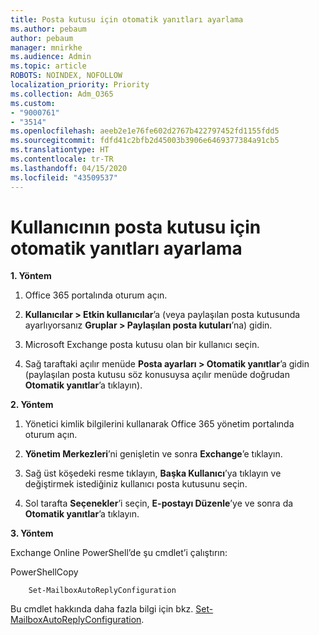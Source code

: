 ```yaml
---
title: Posta kutusu için otomatik yanıtları ayarlama
ms.author: pebaum
author: pebaum
manager: mnirkhe
ms.audience: Admin
ms.topic: article
ROBOTS: NOINDEX, NOFOLLOW
localization_priority: Priority
ms.collection: Adm_O365
ms.custom:
- "9000761"
- "3514"
ms.openlocfilehash: aeeb2e1e76fe602d2767b422797452fd1155fdd5
ms.sourcegitcommit: fdfd41c2bfb2d45003b3906e6469377384a91cb5
ms.translationtype: HT
ms.contentlocale: tr-TR
ms.lasthandoff: 04/15/2020
ms.locfileid: "43509537"
---
```

# <a name="set-auto-replies-for-a-users-mailbox"></a>Kullanıcının posta kutusu için otomatik yanıtları ayarlama

**1. Yöntem**

1. Office 365 portalında oturum açın.

2. **Kullanıcılar > Etkin kullanıcılar**’a (veya paylaşılan posta kutusunda ayarlıyorsanız **Gruplar > Paylaşılan posta kutuları**’na) gidin.

3. Microsoft Exchange posta kutusu olan bir kullanıcı seçin.

4. Sağ taraftaki açılır menüde **Posta ayarları > Otomatik yanıtlar**’a gidin (paylaşılan posta kutusu söz konusuysa açılır menüde doğrudan **Otomatik yanıtlar**’a tıklayın).

**2. Yöntem**

1. Yönetici kimlik bilgilerini kullanarak Office 365 yönetim portalında oturum açın.

2. **Yönetim Merkezleri**’ni genişletin ve sonra **Exchange**’e tıklayın.

3. Sağ üst köşedeki resme tıklayın, **Başka Kullanıcı**’ya tıklayın ve değiştirmek istediğiniz kullanıcı posta kutusunu seçin.

4. Sol tarafta **Seçenekler**’i seçin, **E-postayı Düzenle**’ye ve sonra da **Otomatik yanıtlar**’a tıklayın.

**3. Yöntem**

Exchange Online PowerShell’de şu cmdlet’i çalıştırın:

PowerShellCopy

```
    Set-MailboxAutoReplyConfiguration
```

Bu cmdlet hakkında daha fazla bilgi için bkz. [Set-MailboxAutoReplyConfiguration](https://docs.microsoft.com/powershell/module/exchange/mailboxes/set-mailboxautoreplyconfiguration).
